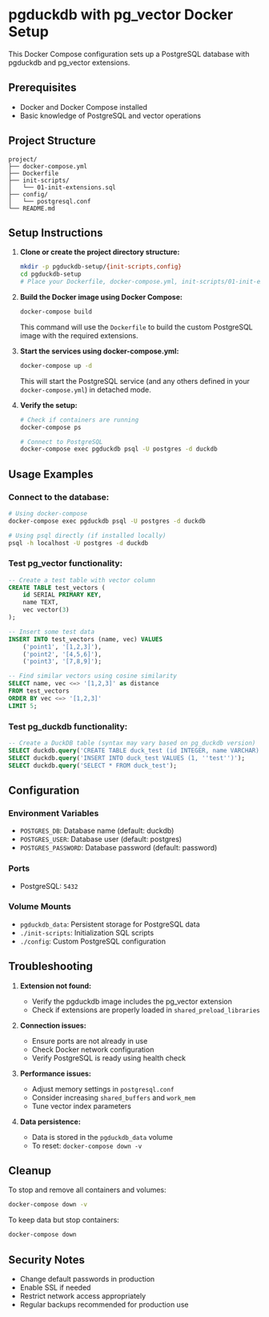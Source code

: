 # pgduckdb with pg_vector Docker Setup

This Docker Compose configuration sets up a PostgreSQL database with pgduckdb and pg_vector extensions.

## Prerequisites

- Docker and Docker Compose installed
- Basic knowledge of PostgreSQL and vector operations

## Project Structure

```
project/
├── docker-compose.yml
├── Dockerfile
├── init-scripts/
│   └── 01-init-extensions.sql
├── config/
│   └── postgresql.conf
└── README.md
```

## Setup Instructions

1. **Clone or create the project directory structure:**
   ```bash
   mkdir -p pgduckdb-setup/{init-scripts,config}
   cd pgduckdb-setup
   # Place your Dockerfile, docker-compose.yml, init-scripts/01-init-extensions.sql, and config/postgresql.conf in the appropriate locations
   ```

2. **Build the Docker image using Docker Compose:**
   ```bash
   docker-compose build
   ```
   This command will use the `Dockerfile` to build the custom PostgreSQL image with the required extensions.

3. **Start the services using docker-compose.yml:**
   ```bash
   docker-compose up -d
   ```
   This will start the PostgreSQL service (and any others defined in your `docker-compose.yml`) in detached mode.

4. **Verify the setup:**
   ```bash
   # Check if containers are running
   docker-compose ps
   
   # Connect to PostgreSQL
   docker-compose exec pgduckdb psql -U postgres -d duckdb
   ```

## Usage Examples

### Connect to the database:
```bash
# Using docker-compose
docker-compose exec pgduckdb psql -U postgres -d duckdb

# Using psql directly (if installed locally)
psql -h localhost -U postgres -d duckdb
```

### Test pg_vector functionality:
```sql
-- Create a test table with vector column
CREATE TABLE test_vectors (
    id SERIAL PRIMARY KEY,
    name TEXT,
    vec vector(3)
);

-- Insert some test data
INSERT INTO test_vectors (name, vec) VALUES 
    ('point1', '[1,2,3]'),
    ('point2', '[4,5,6]'),
    ('point3', '[7,8,9]');

-- Find similar vectors using cosine similarity
SELECT name, vec <=> '[1,2,3]' as distance 
FROM test_vectors 
ORDER BY vec <=> '[1,2,3]' 
LIMIT 5;
```

### Test pg_duckdb functionality:
```sql
-- Create a DuckDB table (syntax may vary based on pg_duckdb version)
SELECT duckdb.query('CREATE TABLE duck_test (id INTEGER, name VARCHAR)');
SELECT duckdb.query('INSERT INTO duck_test VALUES (1, ''test'')');
SELECT duckdb.query('SELECT * FROM duck_test');
```

## Configuration

### Environment Variables

- `POSTGRES_DB`: Database name (default: duckdb)
- `POSTGRES_USER`: Database user (default: postgres)
- `POSTGRES_PASSWORD`: Database password (default: password)

### Ports

- PostgreSQL: `5432`

### Volume Mounts

- `pgduckdb_data`: Persistent storage for PostgreSQL data
- `./init-scripts`: Initialization SQL scripts
- `./config`: Custom PostgreSQL configuration

## Troubleshooting

1. **Extension not found:**
   - Verify the pgduckdb image includes the pg_vector extension
   - Check if extensions are properly loaded in `shared_preload_libraries`

2. **Connection issues:**
   - Ensure ports are not already in use
   - Check Docker network configuration
   - Verify PostgreSQL is ready using health check

3. **Performance issues:**
   - Adjust memory settings in `postgresql.conf`
   - Consider increasing `shared_buffers` and `work_mem`
   - Tune vector index parameters

4. **Data persistence:**
   - Data is stored in the `pgduckdb_data` volume
   - To reset: `docker-compose down -v`

## Cleanup

To stop and remove all containers and volumes:
```bash
docker-compose down -v
```

To keep data but stop containers:
```bash
docker-compose down
```

## Security Notes

- Change default passwords in production
- Enable SSL if needed
- Restrict network access appropriately
- Regular backups recommended for production use